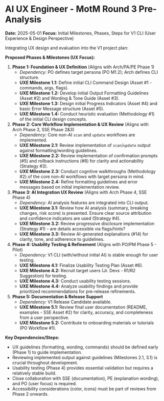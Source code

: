 # AI UX Engineer - MotM Round 3 Pre-Analysis

**Date:** 2025-05-01
**Focus:** Initial Milestones, Phases, Steps for V1 CLI (User Experience & Design Perspective)

Integrating UX design and evaluation into the V1 project plan:

**Proposed Phases & Milestones (UX Focus):**

1.  **Phase 1: Foundation & UX Definition** (Aligns with Arch/PA/PE Phase 1)
    *   *Dependency:* PO defines target persona (PO M1.2); Arch defines CLI structure.
    *   **UXE Milestone 1.1:** Define initial CLI Command Design (Asset #1 - commands, args, flags).
    *   **UXE Milestone 1.2:** Develop initial Output Formatting Guidelines (Asset #2) and Wording & Tone Guide (Asset #3).
    *   **UXE Milestone 1.3:** Design initial Progress Indicators (Asset #4) and basic Error Message structure (Asset #5).
    *   **UXE Milestone 1.4:** Conduct heuristic evaluation (Methodology #1) of the initial CLI design concepts.
2.  **Phase 2: Core Workflow Implementation & UX Review** (Aligns with Arch Phase 3, SSE Phase 2&3)
    *   *Dependency:* Core non-AI `scan` and `update` workflows are implemented.
    *   **UXE Milestone 2.1:** Review implementation of `scan`/`update` output against formatting/wording guidelines.
    *   **UXE Milestone 2.2:** Review implementation of confirmation prompts (#5) and rollback instructions (#8) for clarity and actionability (Strategy #3).
    *   **UXE Milestone 2.3:** Conduct cognitive walkthroughs (Methodology #2) of the core non-AI workflows with target persona in mind.
    *   **UXE Milestone 2.4:** Refine formatting guidelines and error messages based on initial implementation review.
3.  **Phase 3: AI Integration UX Review** (Aligns with Arch Phase 4, SSE Phase 4)
    *   *Dependency:* AI analysis features are integrated into CLI output.
    *   **UXE Milestone 3.1:** Review how AI analysis (summary, breaking changes, risk score) is presented. Ensure clear source attribution and confidence indicators are used (Strategy #4).
    *   **UXE Milestone 3.2:** Review progressive disclosure implementation (Strategy #1) - are details accessible via flags/hints?
    *   **UXE Milestone 3.3:** Review AI-generated explanations (#14) for clarity, tone, and adherence to guidelines.
4.  **Phase 4: Usability Testing & Refinement** (Aligns with PO/PM Phase 5 - Pilot)
    *   *Dependency:* V1 CLI (with/without initial AI) is stable enough for user testing.
    *   **UXE Milestone 4.1:** Finalize Usability Testing Plan (Asset #6).
    *   **UXE Milestone 4.2:** Recruit target users (Jr. Devs - R1/R2 Suggestion) for testing.
    *   **UXE Milestone 4.3:** Conduct usability testing sessions.
    *   **UXE Milestone 4.4:** Analyze usability findings and provide prioritized recommendations for pre-release refinements.
5.  **Phase 5: Documentation & Release Support**
    *   *Dependency:* V1 Release Candidate available.
    *   **UXE Milestone 5.1:** Review final user documentation (README, examples - SSE Asset #2) for clarity, accuracy, and completeness from a user perspective.
    *   **UXE Milestone 5.2:** Contribute to onboarding materials or tutorials (PO Workflow #1).

**Key Dependencies/Steps:**
*   UX guidelines (formatting, wording, commands) should be defined early (Phase 1) to guide implementation.
*   Reviewing implemented output against guidelines (Milestones 2.1, 3.1) is crucial throughout development.
*   Usability testing (Phase 4) provides essential validation but requires a relatively stable build.
*   Close collaboration with SSE (documentation), PE (explanation wording), and PO (user focus) is required.
*   Accessibility considerations (color, icons) must be part of reviews from Phase 2 onwards. 